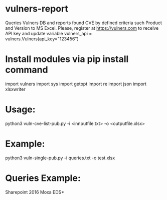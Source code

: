 # vulners-report

Queries Vulners DB and reports found CVE by defined criteria such Product and Version to MS Excel. Please, register at https://vulners.com to receive API key and update variable vulners_api = vulners.Vulners(api_key="123456")

# Install modules via pip install <modulename> command
import vulners
import sys
import getopt
import re
import json
import xlsxwriter

# Usage:
 python3 vuln-cve-list-pub.py -i <innputfile.txt> -o <outputfile.xlsx>

# Example:
 python3 vuln-single-pub.py -i queries.txt -o test.xlsx
 
# Queries Example:

Sharepoint 2016
Moxa EDS*

